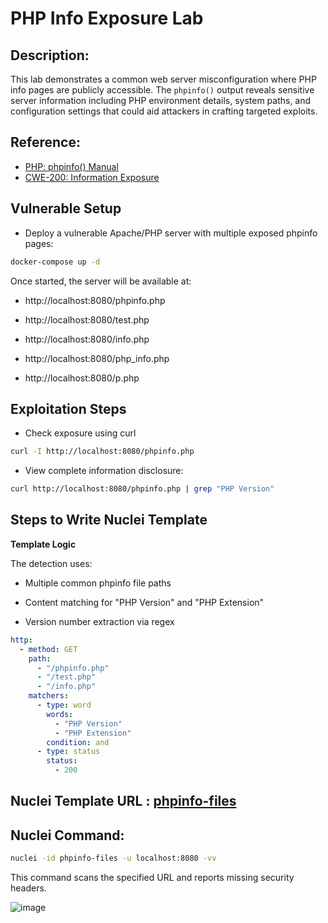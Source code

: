 # PHP Info Exposure Lab

## Description:
This lab demonstrates a common web server misconfiguration where PHP info pages are publicly accessible. The `phpinfo()` output reveals sensitive server information including PHP environment details, system paths, and configuration settings that could aid attackers in crafting targeted exploits.

## Reference:
- [PHP: phpinfo() Manual](https://www.php.net/manual/en/function.phpinfo.php)
- [CWE-200: Information Exposure]([https://cheatsheetseries.owasp.org/cheatsheets/Information_Exposure_Cheat_Sheet.html](https://cwe.mitre.org/data/definitions/200.html))

## Vulnerable Setup

- Deploy a vulnerable Apache/PHP server with multiple exposed phpinfo pages:

```bash
docker-compose up -d
```

Once started, the server will be available at:

- http://localhost:8080/phpinfo.php

- http://localhost:8080/test.php

- http://localhost:8080/info.php

- http://localhost:8080/php_info.php

- http://localhost:8080/p.php

## Exploitation Steps

- Check exposure using curl

```bash
curl -I http://localhost:8080/phpinfo.php
```

- View complete information disclosure:

```bash
curl http://localhost:8080/phpinfo.php | grep "PHP Version"
```


## Steps to Write Nuclei Template

**Template Logic**

The detection uses:

- Multiple common phpinfo file paths

- Content matching for "PHP Version" and "PHP Extension"

- Version number extraction via regex

```yaml
http:
  - method: GET
    path:
      - "/phpinfo.php"
      - "/test.php"
      - "/info.php"
    matchers:
      - type: word
        words:
          - "PHP Version"
          - "PHP Extension"
        condition: and
      - type: status
        status:
          - 200
```


## Nuclei Template URL : [phpinfo-files](https://github.com/projectdiscovery/nuclei-templates/blob/main/http/exposures/configs/phpinfo-files.yaml)

## Nuclei Command:

```bash
nuclei -id phpinfo-files -u localhost:8080 -vv
```

This command scans the specified URL and reports missing security headers.

![image](https://github.com/user-attachments/assets/93512f34-9695-409f-9286-c72135e54820)
